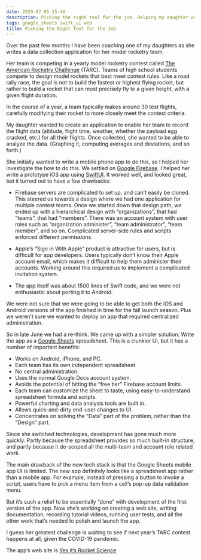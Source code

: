 ```yaml
---
date: 2020-07-05 15:48
description: Picking the right tool for the job. Helping my daughter write a model rocketry data collection app.
tags: google_sheets swift_ui web
title: Picking the Right Tool for the Job
---
```


Over the past few months I have been coaching one of my daughters as she writes a data collection application for her model rocketry team.

Her team is competing in a yearly model rocketry contest called [The American Rocketry Challenge](https://rocketcontest.org) (TARC). Teams of high school students compete to design model rockets that best meet contest rules. Like a road rally race, the goal is not to build the fastest or highest flying rocket, but rather to build a rocket that can most precisely fly to a given height, with a given flight duration.

In the course of a year, a team typically makes around 30 test flights, carefully modifying their rocket to more closely meet the contest criteria.

My daughter wanted to create an application to enable her team to record the flight data (altitude, flight time, weather, whether the payload egg cracked, etc.) for all their flights. Once collected, she wanted to be able to analyze the data. (Graphing it, computing averages and deviations, and so forth.)

She initially wanted to write a mobile phone app to do this, so I helped her investigate the how to do this. We settled on [Google Firebase](https://firebase.google.com).  I helped her write a prototype iOS app using [SwiftUI](https://developer.apple.com/xcode/swiftui/). It worked well, and looked great, but it turned out to have a few drawbacks:

+ Firebase servers are complicated to set up, and can’t easily be cloned. This steered us towards a design where we had one application for multiple contest teams. Once we started down that design path, we ended up with a hierarchical design with “organizations”, that had “teams”, that had “members”. There was an account system with user roles such as “organization administer”, “team administrator”, “team member”, and so on. Complicated server-side rules and scripts enforced different permissions.

+ Apple’s “Sign in With Apple” product is attractive for users, but is difficult for app developers. Users typically don’t know their Apple account email, which makes it difficult to help them administer their accounts. Working around this required us to implement a complicated invitation system.

+ The app itself was about 1500 lines of Swift code, and we were not enthusiastic about porting it to Android.

We were not sure that we were going to be able to get both the iOS and Android versions of the app finished in time for the fall launch season. Plus we weren’t sure we wanted to deploy an app that required centralized administration.

So in late June we had a re-think.  We came up with a simpler solution: Write the app as a [Google Sheets](https://www.google.com/sheets/about/) spreadsheet. This is a clunkier UI, but it has a number of important benefits:

+ Works on Android, iPhone, and PC.
+ Each team has its own independent spreadsheet.
+ No central administration.
+ Uses the normal Google Docs account system.
+ Avoids the potential of hitting the “free tier” Firebase account limits.
+ Each team can customize the sheet to taste, using easy-to-understand spreadsheet formula and scripts.
+ Powerful charting and data analysis tools are built in.
+ Allows quick-and-dirty end-user changes to UI.
+ Concentrates on solving the “Data” part of the problem, rather than the “Design” part.

Since she switched technologies, development has gone much more quickly. Partly because the spreadsheet provides so much built-in structure, and partly because it de-scoped all the multi-team and account role related work.

The main drawback of the new tech stack is that the Google Sheets mobile app UI is limited. The new app definitely looks like a spreadsheet app rather than a mobile app. For example, instead of pressing a button to invoke a script, users have to pick a menu item from a cell’s pop-up data validation menu.

But it’s such a relief to be essentially “done” with development of the first version of the app. Now she’s working on creating a web site, writing documentation, recording tutorial videos, running user tests, and all the other work that’s needed to polish and launch the app.

I guess her greatest challenge is waiting to see if next year’s TARC contest happens at all, given the COVID-19 pandemic.

The app’s web site is [Yes it’s Rocket Science](https://yesitsrocketscience.github.io)